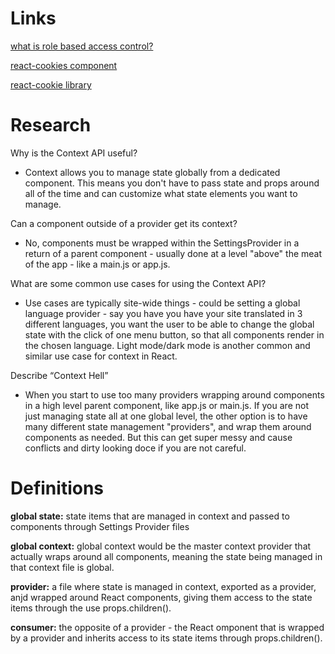 # Links

[what is role based access control?](https://digitalguardian.com/blog/what-role-based-access-control-rbac-examples-benefits-and-more)

[react-cookies component](https://www.npmjs.com/package/react-cookies)

[react-cookie library](https://www.npmjs.com/package/react-cookie)

# Research

Why is the Context API useful?

- Context allows you to manage state globally from a dedicated component. This means you don't have to pass state and props around all of the time and can customize what state elements you want to manage.

Can a component outside of a provider get its context?

- No, components must be wrapped within the SettingsProvider in a return of a parent component - usually done at a level "above" the meat of the app - like a main.js or app.js.

What are some common use cases for using the Context API?

- Use cases are typically site-wide things - could be setting a global language provider - say you have you have your site translated in 3 different languages, you want the user to be able to change the global state with the click of one menu button, so that all components render in the chosen language. Light mode/dark mode is another common and similar use case for context in React.

Describe “Context Hell”

- When you start to use too many providers wrapping around components in a high level parent component, like app.js or main.js. If you are not just managing state all at one global level, the other option is to have many different state management "providers", and wrap them around components as needed. But this can get super messy and cause conflicts and dirty looking doce if you are not careful.

# Definitions

**global state:** state items that are managed in context and passed to components through Settings Provider files

**global context:** global context would be the master context provider that actually wraps around all components, meaning the state being managed in that context file is global.

**provider:** a file where state is managed in context, exported as a provider, anjd wrapped around React components, giving them access to the state items through the use props.children().

**consumer:** the opposite of a provider - the React omponent that is wrapped by a provider and inherits access to its state items through props.children().



